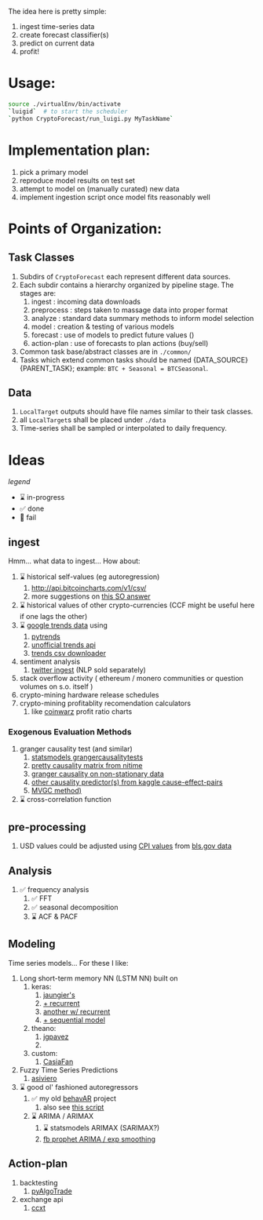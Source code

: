 The idea here is pretty simple:

1. ingest time-series data
2. create forecast classifier(s)
3. predict on current data
4. profit!

# Usage:
```bash
source ./virtualEnv/bin/activate
`luigid`  # to start the scheduler
`python CryptoForecast/run_luigi.py MyTaskName`
```

# Implementation plan:
1. pick a primary model
2. reproduce model results on test set
3. attempt to model on (manually curated) new data
4. implement ingestion script once model fits reasonably well

# Points of Organization:
## Task Classes
1. Subdirs of `CryptoForecast` each represent different data sources.
2. Each subdir contains a hierarchy organized by pipeline stage. The stages are:
    1. ingest      : incoming data downloads
    2. preprocess  : steps taken to massage data into proper format
    3. analyze     : standard data summary methods to inform model selection
    4. model       : creation & testing of various models
    5. forecast    : use of models to predict future values ()
    6. action-plan : use of forecasts to plan actions (buy/sell)
3. Common task base/abstract classes are in `./common/`
4. Tasks which extend common tasks should be named {DATA_SOURCE}{PARENT_TASK}; example: `BTC + Seasonal = BTCSeasonal`.

## Data
1. `LocalTarget` outputs should have file names similar to their task classes.
2. all `LocalTarget`s shall be placed under `./data`
3. Time-series shall be sampled or interpolated to daily frequency.

# Ideas
*legend*
* :hourglass: in-progress
* :white_check_mark: done
* :no_entry_sign: fail

## ingest
Hmm... what data to ingest... How about:
1. :hourglass: historical self-values (eg autoregression)
    1. http://api.bitcoincharts.com/v1/csv/
    2. more suggestions on [this SO answer](https://stackoverflow.com/questions/16143266/get-bitcoin-historical-data)
2. :hourglass: historical values of other crypto-currencies (CCF might be useful here if one lags the other)
3. :hourglass: [google trends data](https://trends.google.com/trends/explore?q=bitcoin,litecoin,ethereum) using
    1. [pytrends](https://github.com/GeneralMills/pytrends)
    2. [unofficial trends api](https://github.com/suryasev/unofficial-google-trends-api)
    3. [trends csv downloader](https://github.com/pedrofaustino/google-trends-csv-downloader)
4. sentiment analysis
    1. [twitter ingest](https://stackoverflow.com/questions/21579999/count-number-of-results-for-a-particular-word-on-twitter-api-v1-1) (NLP sold separately)
5. stack overflow activity ( ethereum / monero communities or question volumes on s.o. itself ) 
6. crypto-mining hardware release schedules
7. crypto-mining profitablity recomendation calculators
    1. like [coinwarz](https://www.coinwarz.com/cryptocurrency) profit ratio charts

### Exogenous Evaluation Methods
1. granger causality test (and similar)
    1. [statsmodels grangercausalitytests](http://www.statsmodels.org/dev/generated/statsmodels.tsa.stattools.grangercausalitytests.html)
    2. [pretty causality matrix from nitime](http://nipy.org/nitime/examples/granger_fmri.html)
    3. [granger causality on non-stationary data](http://davegiles.blogspot.no/2011/04/testing-for-granger-causality.html)
    4. [other causality predictor(s) from kaggle cause-effect-pairs](https://www.kaggle.com/c/cause-effect-pairs/discussion/5702)
    5. [MVGC method)](http://erramuzpe.github.io/C-PAC/blog/2015/06/10/multivariate-granger-causality-in-python-for-fmri-timeseries-analysis/)
2. :hourglass: cross-correlation function
    
## pre-processing
1. USD values could be adjusted using [CPI values](http://www.usinflationcalculator.com/inflation/consumer-price-index-and-annual-percent-changes-from-1913-to-2008/) from [bls.gov data](https://download.bls.gov/pub/time.series/cu/)

## Analysis
1. :white_check_mark: frequency analysis
    1. :white_check_mark: FFT
    2. :white_check_mark: seasonal decomposition
    3. :hourglass: ACF & PACF


## Modeling
Time series models... For these I like:
1. Long short-term memory NN (LSTM NN) built on
    1. keras:
        1. [jaungier's](https://github.com/jaungiers/LSTM-Neural-Network-for-Time-Series-Prediction)
        2. [+ recurrent](https://github.com/yxg383/Time-Series-Prediction-with-LSTM-Recurrent-Neural-Networks-in-Python-with-Keras)
        3. [another w/ recurrent](https://github.com/Yifeng-He/Deep-Learning-Time-Series-Prediction-using-LSTM-Recurrent-Neural-Networks)
        4. [+ sequential model](https://github.com/gcarq/keras-timeseries-prediction)
    2. theano:
        1. [jgpavez](https://github.com/jgpavez/LSTM---Stock-prediction)
        2.
    3. custom:
        1. [CasiaFan](https://github.com/CasiaFan/time_seires_prediction_using_lstm)
2. Fuzzy Time Series Predictions
    1. [asiviero](https://github.com/asiviero/fuzzy_time_series_predictor)
3. :hourglass: good ol' fashioned autoregressors
    1. :white_check_mark: my old [behavAR](https://github.com/7yl4r/BehavAR) project
        1. also see [this script](https://github.com/PIELab/interventionViz/blob/master/behavARX.py)
    2. :hourglass: ARIMA / ARIMAX
        1. :hourglass: statsmodels ARIMAX (SARIMAX?)
        2. [fb prophet ARIMA / exp smoothing](https://research.fb.com/prophet-forecasting-at-scale/)

## Action-plan
1. backtesting
    1. [pyAlgoTrade](http://gbeced.github.io/pyalgotrade/)
2. exchange api
    1. [ccxt](https://github.com/ccxt/ccxt)
